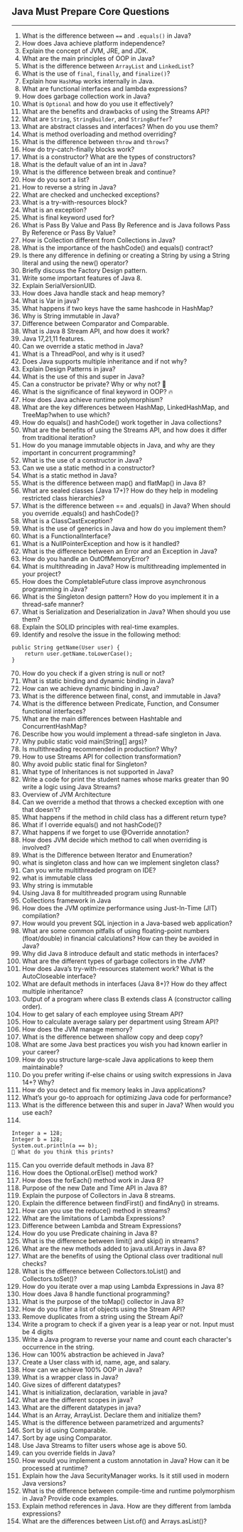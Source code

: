 ## Java Must Prepare Core Questions

---

1. What is the difference between `==` and `.equals()` in Java?
2. How does Java achieve platform independence?
3. Explain the concept of JVM, JRE, and JDK.
4. What are the main principles of OOP in Java?
5. What is the difference between `ArrayList` and `LinkedList`?
6. What is the use of `final`, `finally`, and `finalize()`?
7. Explain how `HashMap` works internally in Java.
8. What are functional interfaces and lambda expressions?
9. How does garbage collection work in Java?
10. What is `Optional` and how do you use it effectively?
11. What are the benefits and drawbacks of using the Streams API?
12. What are `String`, `StringBuilder`, and `StringBuffer`?
13. What are abstract classes and interfaces? When do you use them?
14. What is method overloading and method overriding?
15. What is the difference between `throw` and `throws`?
16. How do try-catch-finally blocks work?
17. What is a constructor? What are the types of constructors?
18. What is the default value of an int in Java?
19. What is the difference between break and continue?
20. How do you sort a list?
21. How to reverse a string in Java?
22. What are checked and unchecked exceptions?
23. What is a try-with-resources block?
24. What is an exception?
25. What is final keyword used for?
26. What is Pass By Value and Pass By Reference and is Java follows Pass By Reference or Pass By Value?
27. How is Collection different from Collections in Java?
28. What is the importance of the hashCode() and equals() contract?
29. Is there any difference in defining or creating a String by using a String literal and using the new() operator?
30. Briefly discuss the Factory Design pattern.
31. Write some important features of Java 8.
32. Explain SerialVersionUID.
33. How does Java handle stack and heap memory?
34. What is Var in java?
35. What happens if two keys have the same hashcode in HashMap?
36. Why is String immutable in Java?
37. Difference between Comparator and Comparable.
38. What is Java 8 Stream API, and how does it work?
39. Java 17,21,11 features.
40. Can we override a static method in Java?
41. What is a ThreadPool, and why is it used?
42. Does Java supports multiple inheritance and if not why?
43. Explain Design Patterns in java?
44. What is the use of this and super in Java?
45. Can a constructor be private? Why or why not? 🚪
46. What is the significance of final keyword in OOP? 🔥
47.  How does Java achieve runtime polymorphism? 
48. What are the key differences between HashMap, LinkedHashMap, and TreeMap?when to use which?
49. How do equals() and hashCode() work together in Java collections?
50. What are the benefits of using the Streams API, and how does it differ from traditional iteration?
51. How do you manage immutable objects in Java, and why are they important in concurrent programming?
52. What is the use of a constructor in Java?
53. Can we use a static method in a constructor?
54. What is a static method in Java?
55. What is the difference between map() and flatMap() in Java 8?
56. What are sealed classes (Java 17+)? How do they help in modeling restricted class hierarchies?
57. What is the difference between == and .equals() in Java? When should you override .equals() and hashCode()?
58. What is a ClassCastException?
59. What is the use of generics in Java and how do you implement them?
60. What is a FunctionalInterface?
61. What is a NullPointerException and how is it handled?
62. What is the difference between an Error and an Exception in Java?
63. How do you handle an OutOfMemoryError?
64. What is multithreading in Java? How is multithreading implemented in your project?
65. How does the CompletableFuture class improve asynchronous programming in Java?
66. What is the Singleton design pattern? How do you implement it in a thread-safe manner?
67. What is Serialization and Deserialization in Java? When should you use them?
68. Explain the SOLID principles with real-time examples.
69. Identify and resolve the issue in the following method:
```
public String getName(User user) {
    return user.getName.toLowerCase();
}
```
70. How do you check if a given string is null or not?
71. What is static binding and dynamic binding in Java?
72. How can we achieve dynamic binding in Java?
73. What is the difference between final, const, and immutable in Java?
74. What is the difference between Predicate, Function, and Consumer functional interfaces?
75. What are the main differences between Hashtable and ConcurrentHashMap?
76. Describe how you would implement a thread-safe singleton in Java.
77. Why public static void main(String[] args)?
78. Is multithreading recommended in production? Why?
79. How to use Streams API for collection transformation?
80. Why avoid public static final for Singleton?
81. What type of Inheritances is not supported in Java?
82. Write a code for print the student names whose marks greater than 90 write a logic using Java Streams?
83. Overview of JVM Architecture
84. Can we override a method that throws a checked exception with one that doesn't?
85. What happens if the method in child class has a different return type?
86. What if I override equals() and not hashCode()?
87. What happens if we forget to use @Override annotation?
88. How does JVM decide which method to call when overriding is involved?
89. What is the Difference between Iterator and Enumeration?
90. what is singleton class and how can we implement singleton class?
91. Can you write multithreaded program on IDE?
92. what is immutable class
93. Why string is immutable
94. Using Java 8 for multithreaded program using Runnable
95. Collections framework in Java
96. How does the JVM optimize performance using Just-In-Time (JIT) compilation?
97. How would you prevent SQL injection in a Java-based web application?
98. What are some common pitfalls of using floating-point numbers (float/double) in financial calculations? How can they be avoided in Java?
99. Why did Java 8 introduce default and static methods in interfaces?
100. What are the different types of garbage collectors in the JVM?
101. How does Java’s try-with-resources statement work? What is the AutoCloseable interface?
102. What are default methods in interfaces (Java 8+)? How do they affect multiple inheritance?
103. Output of a program where class B extends class A (constructor calling order).
104. How to get salary of each employee using Stream API?
105. How to calculate average salary per department using Stream API?
106. How does the JVM manage memory?
107. What is the difference between shallow copy and deep copy?
108. What are some Java best practices you wish you had known earlier in your career?
109. How do you structure large-scale Java applications to keep them maintainable?
110. Do you prefer writing if-else chains or using switch expressions in Java 14+? Why?
111. How do you detect and fix memory leaks in Java applications?
112. What’s your go-to approach for optimizing Java code for performance?
113. What is the difference between this and super in Java? When would you use each?
114.
``` 
Integer a = 128;
Integer b = 128;
System.out.println(a == b);
🤔 What do you think this prints?
``` 
115. Can you override default methods in Java 8?
116. How does the Optional.orElse() method work?
117. How does the forEach() method work in Java 8?
118. Purpose of the new Date and Time API in Java 8?
119. Explain the purpose of Collectors in Java 8 streams.
120. Explain the difference between findFirst() and findAny() in streams.
121. How can you use the reduce() method in streams?
122. What are the limitations of Lambda Expressions?
123. Difference between Lambda and Stream Expressions?
124. How do you use Predicate chaining in Java 8?
125. What is the difference between limit() and skip() in streams?
126. What are the new methods added to java.util.Arrays in Java 8?
127. What are the benefits of using the Optional class over traditional null checks?
128.  What is the difference between Collectors.toList() and Collectors.toSet()?
129. How do you iterate over a map using Lambda Expressions in Java 8?
130. How does Java 8 handle functional programming?
131.  What is the purpose of the toMap() collector in Java 8?
132. How do you filter a list of objects using the Stream API?
133.  Remove duplicates from a string using the Stream Api? 
134. Write a program to check if a given year is a leap year or not. Input must be 4 digits
135. Write a Java program to reverse your name and count each character's occurrence in the string.
136. How can 100% abstraction be achieved in Java?
137. Create a User class with id, name, age, and salary.
138. How can we achieve 100% OOP in Java?
139. What is a wrapper class in Java?
140. Give sizes of different datatypes?
141. What is initialization, declaration, variable in java?
142. What are the different scopes in java?
143. What are the different datatypes in java?
144. What is an Array, ArrayList. Declare them and initialize them?
145. What is the difference between parametrized and arguments?
146. Sort by id using Comparable.
147. Sort by age using Comparator.
148. Use Java Streams to filter users whose age is above 50.
149. can you override fields in Java?
150. How would you implement a custom annotation in Java? How can it be processed at runtime?
151. Explain how the Java SecurityManager works. Is it still used in modern Java versions?
152. What is the difference between compile-time and runtime polymorphism in Java? Provide code examples.
153. Explain method references in Java. How are they different from lambda expressions?
154. What are the differences between List.of() and Arrays.asList()?
